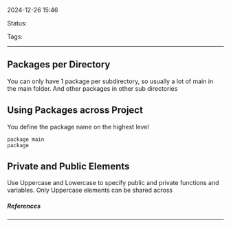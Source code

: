 2024-12-26 15:46

Status:

Tags:

---

Packages per Directory
--

You can only have 1 package per subdirectory, so usually a lot of main in the main folder. And other packages in other sub directories

Using Packages across Project
--

You define the package name on the highest level
```
package main
package 
```


Private and Public Elements
--
Use Uppercase and Lowercase to specify public and private functions and variables.
Only Uppercase elements can be shared across


##### References


----

